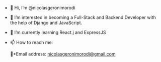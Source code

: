- 👋 Hi, I’m @nicolasgeronimorodi
- 👀 I’m interested in becoming a Full-Stack and Backend Developer with the help of Django and JavaScript.
- 🌱 I’m currently learning React.j and ExpressJS

- 📫 How to reach me: <br>

    📩*Email address: nicolasgeronimorodi@gmail.com <br>
 

<!---
nicolasgeronimorodi/nicolasgeronimorodi is a ✨ special ✨ repository because its `README.md` (this file) appears on your GitHub profile.
You can click the Preview link to take a look at your changes.
--->
